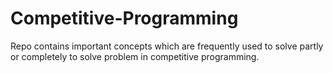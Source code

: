 # Competitive-Programming
Repo contains important concepts which are frequently used to solve partly or completely to solve problem in competitive programming.
